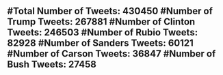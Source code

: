 #Total Number of Tweets: 430450 
#Number of Trump Tweets: 267881
#Number of Clinton Tweets: 246503
#Number of Rubio Tweets: 82928
#Number of Sanders Tweets: 60121
#Number of Carson Tweets: 36847
#Number of Bush Tweets: 27458
---
